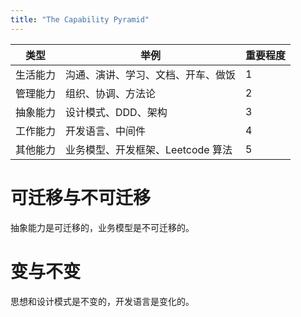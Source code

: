 ```yaml
---
title: "The Capability Pyramid"
---
```



| 类型   | 举例                    | 重要程度 |
| ---- | --------------------- | ---- |
| 生活能力 | 沟通、演讲、学习、文档、开车、做饭     | 1    |
| 管理能力 | 组织、协调、方法论             | 2    |
| 抽象能力 | 设计模式、DDD、架构           | 3    |
| 工作能力 | 开发语言、中间件              | 4    |
| 其他能力 | 业务模型、开发框架、Leetcode 算法 | 5    |

# 可迁移与不可迁移

抽象能力是可迁移的，业务模型是不可迁移的。

# 变与不变

思想和设计模式是不变的，开发语言是变化的。
